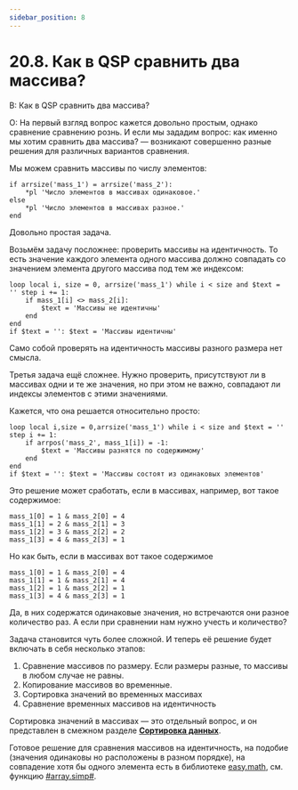 ```yaml
---
sidebar_position: 8
---
```


# 20.8. Как в QSP сравнить два массива?
<!-- [:faq_20_08] -->
В: Как в QSP сравнить два массива?

О:
На первый взгляд вопрос кажется довольно простым, однако сравнение сравнению рознь. И если мы зададим вопрос: как именно мы хотим сравнить два массива? — возникают совершенно разные решения для различных вариантов сравнения.

Мы можем сравнить массивы по числу элементов:

```qsp
if arrsize('mass_1') = arrsize('mass_2'):
	*pl 'Число элементов в массивах одинаковое.'
else
	*pl 'Число элементов в массивах разное.'
end
```

Довольно простая задача.

Возьмём задачу посложнее: проверить массивы на идентичность. То есть значение каждого элемента одного массива должно совпадать со значением элемента другого массива под тем же индексом:

```qsp
loop local i, size = 0, arrsize('mass_1') while i < size and $text = '' step i += 1:
	if mass_1[i] <> mass_2[i]:
		$text = 'Массивы не идентичны'
	end
end
if $text = '': $text = 'Массивы идентичны'
```

Само собой проверять на идентичность массивы разного размера нет смысла.

Третья задача ещё сложнее. Нужно проверить, присутствуют ли в массивах одни и те же значения, но при этом не важно, совпадают ли индексы элементов с этими значениями.

Кажется, что она решается относительно просто:

```qsp
loop local i,size = 0,arrsize('mass_1') while i < size and $text = '' step i += 1:
	if arrpos('mass_2', mass_1[i]) = -1:
		$text = 'Массивы разнятся по содержимому'
	end
end
if $text = '': $text = 'Массивы состоят из одинаковых элементов'
```

Это решение может сработать, если в массивах, например, вот такое содержимое:

```qsp
mass_1[0] = 1 & mass_2[0] = 4
mass_1[1] = 2 & mass_2[1] = 3
mass_1[2] = 3 & mass_2[2] = 2
mass_1[3] = 4 & mass_2[3] = 1
```

Но как быть, если в массивах вот такое содержимое

```qsp
mass_1[0] = 1 & mass_2[0] = 4
mass_1[1] = 1 & mass_2[1] = 4
mass_1[2] = 1 & mass_2[2] = 1
mass_1[3] = 4 & mass_2[3] = 1
```

Да, в них содержатся одинаковые значения, но встречаются они разное количество раз. А если при сравнении нам нужно учесть и количество?

Задача становится чуть более сложной. И теперь её решение будет включать в себя несколько этапов:

1. Сравнение массивов по размеру. Если размеры разные, то массивы в любом случае не равны.
2. Копирование массивов во временные.
3. Сортировка значений во временных массивах
4. Сравнение временных массивов на идентичность

Сортировка значений в массивах — это отдельный вопрос, и он представлен в смежном разделе [**Сортировка данных**](sravnenie_massivov.md).

Готовое решение для сравнения массивов на идентичность, на подобие (значения одинаковы но расположены в разном порядке), на совпадение хотя бы одного элемента есть в библиотеке [easy.math](https://github.com/AleksVersus/easy.math), см. функцию [#array.simp#](http://aleksversus.narod.ru/index/operacii_nad_massivami/0-72#arraysimp).
